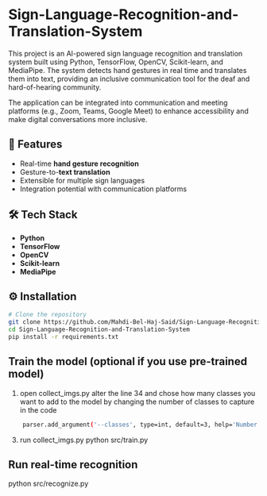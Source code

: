 # Sign-Language-Recognition-and-Translation-System
This project is an AI-powered sign language recognition and translation system built using Python, TensorFlow, OpenCV, Scikit-learn, and MediaPipe. The system detects hand gestures in real time and translates them into text, providing an inclusive communication tool for the deaf and hard-of-hearing community.

The application can be integrated into communication and meeting platforms (e.g., Zoom, Teams, Google Meet) to enhance accessibility and make digital conversations more inclusive.

## 🚀 Features
- Real-time **hand gesture recognition**   
- Gesture-to-**text translation** 
- Extensible for multiple sign languages   
- Integration potential with communication platforms   
## 🛠️ Tech Stack
- **Python**  
- **TensorFlow**  
- **OpenCV**  
- **Scikit-learn**  
- **MediaPipe**

## ⚙️ Installation
```bash
# Clone the repository
git clone https://github.com/Mahdi-Bel-Haj-Said/Sign-Language-Recognition-and-Translation-System.git
cd Sign-Language-Recognition-and-Translation-System
pip install -r requirements.txt
```

## Train the model (optional if you use pre-trained model) 
1) open collect_imgs.py 
alter the line 34 and chose how many classes you want to add to the model by changing the number of classes to capture in the code 
```bash
    parser.add_argument('--classes', type=int, default=3, help='Number of classes to capture')
```
3) run collect_imgs.py 
python src/train.py 

## Run real-time recognition
python src/recognize.py
